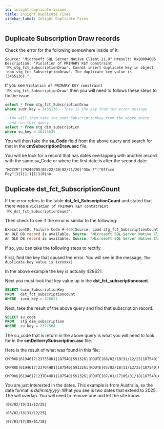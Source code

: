 ```yaml
---
id: insight-duplicate-issues
title: InSight Duplicate Fixes
sidebar_label: InSight Duplicate Fixes
---
```




## Duplicate Subscription Draw records

Check the error for the following somewhere inside of it:

```
Source: "Microsoft SQL Server Native Client 11.0" Hresult: 0x80004005 Description: "Violation of PRIMARY KEY constraint 'PK_stg_fct_SubscriptionDraw'. Cannot insert duplicate key in object 'dbo.stg_fct_SubscriptionDraw'. The duplicate key value is (3455136).".
```

If you see `Violation of PRIMARY KEY constraint 'PK_stg_fct_SubscriptionDraw'` then you will need to follows these steps to fix the issue.

```sql
select * from stg_fct_SubscriptionDraw
where sudr_key = 3455136 --This is the key from the error message

--You will then take the sudr_SubscriptionKey from the above query
--and run this query
select * from stg_dim_subscription
where su_key = 10115539 
```

You will then take the **su_Code** field from the above query and search for that in the **cmSubscriptionDraw.asc** file.

You will be look for a record that has dates overlapping with another record with the same su_Code or where the first date is after the second date:

```
"MCCCM"|79249795|02/22/20|02/21/20|"OSu-F"|"Office Pay"|1|1|1|1|1|1|0|no
```

## Duplicate dst_fct_SubscriptionCount

If the error refers to the table **dst_fct_SubscriptionCount** and stated that there was a `violation of PRIMARY KEY contstraint 'PK_dst_fct_SubscriptionCount'`.

Then check to see if the error is similar to the following:

```sql
ExecutionID: Failure Code #-4001Source: Load stg_fct_SubscriptionCount SubComponent: Backup record before updating [1946] ErrorCode: -1071636471 Description: SSIS Error Code DTS_E_OLEDBERROR. An OLE DB error has occurred. Error code: 0x80040E2F.
An OLE DB record is available. Source: "Microsoft SQL Server Native Client 10.0" Hresult: 0x80040E2F Description: "The statement has been terminated.".
An OLE DB record is available. Source: "Microsoft SQL Server Native Client 10.0" Hresult: 0x80040E2F Description: "Violation of PRIMARY KEY constraint 'PK_dst_fct_SubscriptionCount'. Cannot insert duplicate key in object 'dbo.dst_fct_SubscriptionCount'. The duplicate key value is (428621).".
```

If so, you can take the following steps to rectify.

First, find the key that caused the error.  You will see in the message, `The duplicate key value is (xxxxxx).` 

In the above example the key is actually 428621.

Next you must look that key value up in the **dst_fct_subscriptioncount**.  

```sql
SELECT sucn_SubscriptionKey 
FROM   dst_fct_subscriptioncount 
WHERE  sucn_key = 428621 
```

Next, take the result of the above query and find that subscription record.

```sql
SELECT su_code 
FROM   stg_dim_subscription 
WHERE  su_key = 2377564 
```

The su_code that is return in the above query is what you will need to look for in the **cmDeliverySubscription.asc** file.

Here is the result of what was found in this file:

```
CMPROD|6194617|23735HD1|187540|5913261|ROUTE|08/02/19|31/12/25|187540|187540|187540|187540|187540|187540|187540|5913261|1|1|1|1|1|1|1|ROUTE|ROUTE|ROUTE|ROUTE|ROUTE|ROUTE|ROUTE|23735HD1|23735HD1|23735HD1|23735HD1|23735HD1|23735HD1|23735HD1|

CMPROD|6194617|23704HD1|187540|5913261|ROUTE|03/02/18|31/12/25|187540|0|0|0|0|0|187540|5913261|1|0|0|0|0|0|1|ROUTE||||||ROUTE|23704HD1||||||23704HD1|

CMPROD|6194617|23704HD1|187540|5913261|ROUTE|07/01/17|05/01/18|187540|0|0|0|0|0|187540|5913261|1|0|0|0|0|0|1|ROUTE||||||ROUTE|23704HD1||||||23704HD1|
```

You are just interested in the dates.  This example is from Australia, so the date format is *dd/mm/yyyy*.  What you see is two dates that extend to 2025.  The will overlap.  You will need to remove one and let the site know.  

```
|08/02/19|31/12/25|

|03/02/18|31/12/25|

|07/01/17|05/01/18|
```

